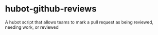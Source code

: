 hubot-github-reviews
=====================

A hubot script that allows teams to mark a pull request as being reviewed, needing work, or reviewed
